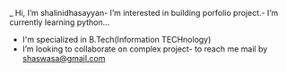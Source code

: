 _  Hi, I’m shalinidhasayyan-  I’m interested in building porfolio project.-  I’m currently learning python...
-  I'm specialized in B.Tech(Information TECHnology)
-  I’m looking to collaborate on complex project-  to reach me mail  by shaswasa@gmail.com

<!---
shalini-dhasayyan/shalini-dhasayyan is a ✨ special ✨ repository because its `README.md` (this file) appears on your GitHub profile.
You can click the Preview link to take a look at your changes.
--->
